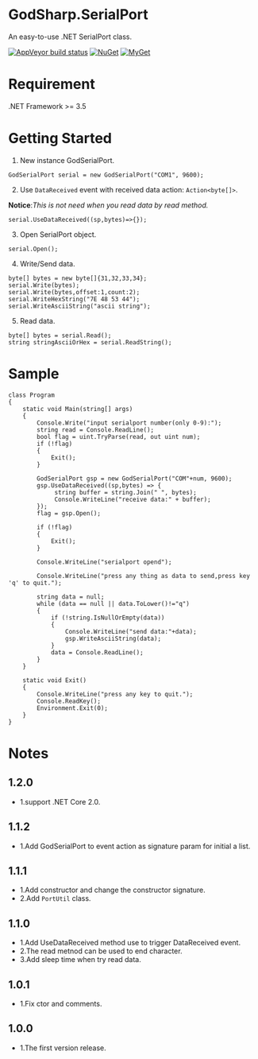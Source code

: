 # GodSharp.SerialPort
An easy-to-use .NET SerialPort class.

[![AppVeyor build status](https://img.shields.io/appveyor/ci/seayxu/godsharp-serialport.svg?label=appveyor&style=flat-square)](https://ci.appveyor.com/project/seayxu/godsharp-serialport/) [![NuGet](https://img.shields.io/nuget/v/GodSharp.SerialPort.svg?label=nuget&style=flat-square)](https://www.nuget.org/packages/GodSharp.SerialPort/) [![MyGet](https://img.shields.io/myget/seay/v/GodSharp.SerialPort.svg?label=myget&style=flat-square)](https://www.myget.org/Package/Details/seay?packageType=nuget&packageId=GodSharp.SerialPort)


# Requirement
.NET Framework >= 3.5

# Getting Started

1. New instance GodSerialPort.

```
GodSerialPort serial = new GodSerialPort("COM1", 9600);
```

2. Use `DataReceived` event with received data action: `Action<byte[]>`.

**Notice**:*This is not need when you read data by read method.*
```
serial.UseDataReceived((sp,bytes)=>{});
```

3. Open SerialPort object.

```
serial.Open();
```

4. Write/Send data.

```
byte[] bytes = new byte[]{31,32,33,34};
serial.Write(bytes);
serial.Write(bytes,offset:1,count:2);
serial.WriteHexString("7E 48 53 44");
serial.WriteAsciiString("ascii string");
```

5. Read data.
```
byte[] bytes = serial.Read();
string stringAsciiOrHex = serial.ReadString();
```

# Sample

```
class Program
{
    static void Main(string[] args)
    {
        Console.Write("input serialport number(only 0-9):");
        string read = Console.ReadLine();
        bool flag = uint.TryParse(read, out uint num);
        if (!flag)
        {
            Exit();
        }

        GodSerialPort gsp = new GodSerialPort("COM"+num, 9600);
        gsp.UseDataReceived((sp,bytes) => {
             string buffer = string.Join(" ", bytes);
             Console.WriteLine("receive data:" + buffer);
        });
        flag = gsp.Open();

        if (!flag)
        {
            Exit();
        }

        Console.WriteLine("serialport opend");

        Console.WriteLine("press any thing as data to send,press key 'q' to quit.");

        string data = null;
        while (data == null || data.ToLower()!="q")
        {
            if (!string.IsNullOrEmpty(data))
            {
                Console.WriteLine("send data:"+data);
                gsp.WriteAsciiString(data);
            }
            data = Console.ReadLine();
        }
    }

    static void Exit()
    {
        Console.WriteLine("press any key to quit.");
        Console.ReadKey();
        Environment.Exit(0);
    }
}
```

# Notes

## 1.2.0
- 1.support .NET Core 2.0.

## 1.1.2
- 1.Add GodSerialPort to event action as signature param for initial a list.

## 1.1.1
- 1.Add constructor and change the constructor signature.
- 2.Add `PortUtil` class.
      
## 1.1.0
- 1.Add UseDataReceived method use to trigger DataReceived event.
- 2.The read metnod can be used to end character.
- 3.Add sleep time when try read data.

## 1.0.1
- 1.Fix ctor and comments.

## 1.0.0
- 1.The first version release.